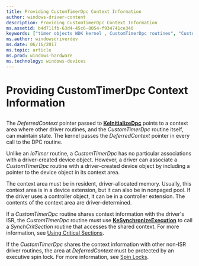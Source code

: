 ```yaml
---
title: Providing CustomTimerDpc Context Information
author: windows-driver-content
description: Providing CustomTimerDpc Context Information
ms.assetid: b4d711fb-63d4-45c6-8054-f934741ce340
keywords: ["timer objects WDK kernel , CustomTimerDpc routines", "CustomTimerDpc", "DeferredContext routine", "context information WDK synchronization", "timer objects WDK kernel , context information"]
ms.author: windowsdriverdev
ms.date: 06/16/2017
ms.topic: article
ms.prod: windows-hardware
ms.technology: windows-devices
---
```


# Providing CustomTimerDpc Context Information


## <a href="" id="ddk-providing-customtimerdpc-context-information-kg"></a>


The *DeferredContext* pointer passed to [**KeInitializeDpc**](https://msdn.microsoft.com/library/windows/hardware/ff552130) points to a context area where other driver routines, and the *CustomTimerDpc* routine itself, can maintain state. The kernel passes the *DeferredContext* pointer in every call to the DPC routine.

Unlike an *IoTimer* routine, a *CustomTimerDpc* has no particular associations with a driver-created device object. However, a driver can associate a *CustomTimerDpc* routine with a driver-created device object by including a pointer to the device object in its context area.

The context area must be in resident, driver-allocated memory. Usually, this context area is in a device extension, but it can also be in nonpaged pool. If the driver uses a controller object, it can be in a controller extension. The contents of the context area are driver-determined.

If a *CustomTimerDpc* routine shares context information with the driver's ISR, the *CustomTimerDpc* routine must use [**KeSynchronizeExecution**](https://msdn.microsoft.com/library/windows/hardware/ff553302) to call a *SynchCritSection* routine that accesses the shared context. For more information, see [Using Critical Sections](using-critical-sections.md).

If the *CustomTimerDpc* shares the context information with other non-ISR driver routines, the area at *DeferredContext* must be protected by an executive spin lock. For more information, see [Spin Locks](spin-locks.md).

 

 




